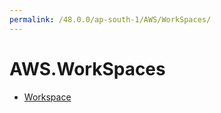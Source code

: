 ```yaml
---
permalink: /48.0.0/ap-south-1/AWS/WorkSpaces/
---
```


# AWS.WorkSpaces



* [Workspace](Workspace.md)